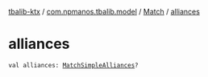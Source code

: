 [tbalib-ktx](../../index.md) / [com.npmanos.tbalib.model](../index.md) / [Match](index.md) / [alliances](./alliances.md)

# alliances

`val alliances: `[`MatchSimpleAlliances`](../-match-simple-alliances/index.md)`?`